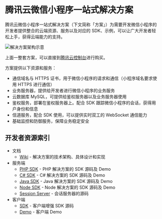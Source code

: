 腾讯云微信小程序一站式解决方案
============================

腾讯云微信小程序一站式解决方案（下文简称「方案」）为需要开发微信小程序的开发者提供整合的云端资源、服务以及对应的 SDK、示例，可以让广大开发者轻松上手，获得云端能力的支持。

![解决方案架构示意](https://cloud.githubusercontent.com/assets/1901286/19711936/1d94d934-9b6c-11e6-9771-1d414dfc1c44.png)

上面一整套方案，可以直接到[腾讯云控制台](https://console.qcloud.com/la)进行购买。

方案提供以下资源和服务：

* 通信域名与 HTTPS 证书，用于微信小程序的请求和通信（小程序域名要求使用 HTTPS 进行通信）
* 业务服务器，提供给开发者进行微信小程序的业务服务
* 云数据库 MySQL，可提供给鉴权服务器以及业务服务器使用
* 鉴权服务，部署在鉴权服务器上。配合 SDK 跟踪微信小程序的会话，获得用户身份和信息
* 信道服务，配合 SDK 使用，可以提供实时双工的 WebSocket 通信能力
* 基础监控和防御服务，保障业务稳定安全

## 开发者资源索引

* 文档
  - [Wiki](https://github.com/tencentyun/weapp-solution/wiki) - 解决方案的技术架构、具体设计和实现
* 服务端
  - [PHP SDK](https://github.com/tencentyun/weapp-php-server-sdk) - PHP 解决方案的 SDK 源码及 Demo
  - [C# SDK](https://github.com/tencentyun/weapp-csharp-server-sdk) - C# 解决方案的 SDK 源码及 Demo
  - [Java SDK](https://github.com/tencentyun/weapp-java-server-sdk) - Java 解决方案的 SDK 源码及 Demo
  - [Node SDK](https://github.com/tencentyun/weapp-node-server-sdk) - Node 解决方案的 SDK 源码及 Demo
  - [Session Server](https://github.com/tencentyun/weapp-session-server) - 会话服务器的源码
* 客户端
  - [SDK](https://github.com/tencentyun/weapp-client-sdk) - 客户端增强 SDK 源码
  - [Demo](https://github.com/tencentyun/weapp-client-demo) - 客户端 Demo

